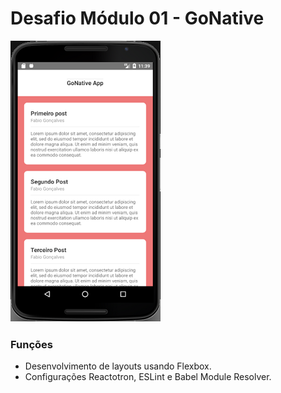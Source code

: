 # Desafio Módulo 01 - GoNative

![](https://github.com/fabioindaiatuba/gonative-desafio-01/raw/master/snapshots/tela1.png)

### Funções

- Desenvolvimento de layouts usando Flexbox.
- Configurações Reactotron, ESLint e Babel Module Resolver.
